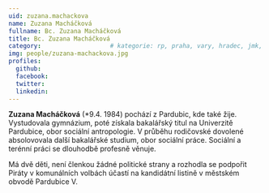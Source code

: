 ```yaml
---
uid: zuzana.machackova
name: Zuzana Macháčková
fullname: Bc. Zuzana Macháčková
title: Bc. Zuzana Macháčková
category:             		# kategorie: rp, praha, vary, hradec, jmk, senat
img: people/zuzana-machackova.jpg
profiles:
  github:
  facebook:
  twitter:
  linkedin:
---
```


**Zuzana Macháčková** (*9.4. 1984) pochází z Pardubic, kde také žije.
Vystudovala gymnázium, poté získala bakalářský titul na Univerzitě Pardubice,
obor sociální antropologie. V průběhu rodičovské dovolené absolovovala další
bakalářské studium, obor sociální práce. Sociální a terénní práci se dlouhodbě
profesně věnuje.

Má dvě děti, není členkou žádné politické strany a rozhodla se podpořit Piráty v
komunálních volbách účastí na kandidátní listině v městském obvodě Pardubice V.
